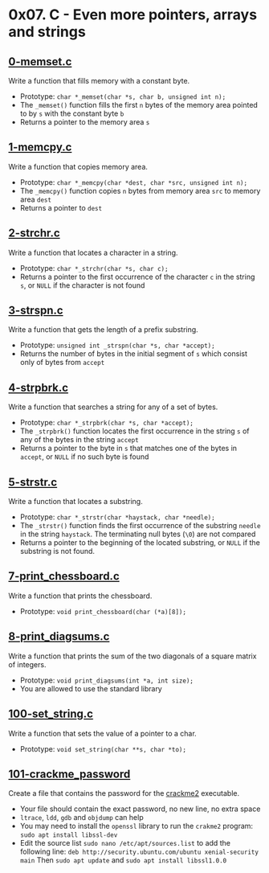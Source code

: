 # 0x07. C - Even more pointers, arrays and strings

## [0-memset.c](./0-memset.c)
Write a function that fills memory with a constant byte.
* Prototype: `char *_memset(char *s, char b, unsigned int n);`
* The `_memset()` function fills the first `n` bytes of the memory area pointed to by `s` with the constant byte `b`
* Returns a pointer to the memory area `s`

## [1-memcpy.c](./1-memcpy.c)
Write a function that copies memory area.
* Prototype: `char *_memcpy(char *dest, char *src, unsigned int n);`
* The `_memcpy()` function copies `n` bytes from memory area `src` to memory area `dest`
* Returns a pointer to `dest`

## [2-strchr.c](./2-strchr.c)
Write a function that locates a character in a string.
* Prototype: `char *_strchr(char *s, char c);`
* Returns a pointer to the first occurrence of the character `c` in the string `s`, or `NULL` if the character is not found

## [3-strspn.c](./3-strspn.c)
Write a function that gets the length of a prefix substring.
* Prototype: `unsigned int _strspn(char *s, char *accept);`
* Returns the number of bytes in the initial segment of `s` which consist only of bytes from `accept`

## [4-strpbrk.c](./4-strpbrk.c)
Write a function that searches a string for any of a set of bytes.
* Prototype: `char *_strpbrk(char *s, char *accept);`
* The `_strpbrk()` function locates the first occurrence in the string `s` of any of the bytes in the string `accept`
* Returns a pointer to the byte in `s` that matches one of the bytes in `accept`, or `NULL` if no such byte is found

## [5-strstr.c](./5-strstr.c)
Write a function that locates a substring.
* Prototype: `char *_strstr(char *haystack, char *needle);`
* The `_strstr()` function finds the first occurrence of the substring `needle` in the string `haystack`. The terminating null bytes (`\0`) are not compared
* Returns a pointer to the beginning of the located substring, or `NULL` if the substring is not found.

## [7-print_chessboard.c](./7-print_chessboard.c)
Write a function that prints the chessboard.
* Prototype: `void print_chessboard(char (*a)[8]);`

## [8-print_diagsums.c](./8-print_diagsums.c)
Write a function that prints the sum of the two diagonals of a square matrix of integers.
* Prototype: `void print_diagsums(int *a, int size);`
* You are allowed to use the standard library

## [100-set_string.c](./100-set_string.c)
Write a function that sets the value of a pointer to a char.
* Prototype: `void set_string(char **s, char *to);`

## [101-crackme_password](./101-crackme_password)
Create a file that contains the password for the [crackme2](https://github.com/holbertonschool/0x06.c) executable.
* Your file should contain the exact password, no new line, no extra space
* `ltrace`, `ldd`, `gdb` and `objdump` can help
* You may need to install the `openssl` library to run the `crakme2` program: `sudo apt install libssl-dev`
* Edit the source list `sudo nano /etc/apt/sources.list` to add the following line: `deb http://security.ubuntu.com/ubuntu xenial-security main` Then `sudo apt update` and `sudo apt install libssl1.0.0`
